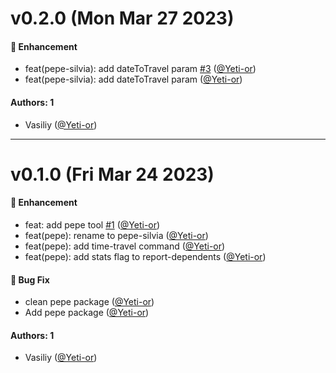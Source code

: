# v0.2.0 (Mon Mar 27 2023)

#### 🚀 Enhancement

- feat(pepe-silvia): add dateToTravel param [#3](https://github.com/salute-developers/plasma-tools/pull/3) ([@Yeti-or](https://github.com/Yeti-or))
- feat(pepe-silvia): add dateToTravel param ([@Yeti-or](https://github.com/Yeti-or))

#### Authors: 1

- Vasiliy ([@Yeti-or](https://github.com/Yeti-or))

---

# v0.1.0 (Fri Mar 24 2023)

#### 🚀 Enhancement

- feat: add pepe tool [#1](https://github.com/salute-developers/plasma-tools/pull/1) ([@Yeti-or](https://github.com/Yeti-or))
- feat(pepe): rename to pepe-silvia ([@Yeti-or](https://github.com/Yeti-or))
- feat(pepe): add time-travel command ([@Yeti-or](https://github.com/Yeti-or))
- feat(pepe): add stats flag to report-dependents ([@Yeti-or](https://github.com/Yeti-or))

#### 🐛 Bug Fix

- clean pepe package ([@Yeti-or](https://github.com/Yeti-or))
- Add pepe package ([@Yeti-or](https://github.com/Yeti-or))

#### Authors: 1

- Vasiliy ([@Yeti-or](https://github.com/Yeti-or))
